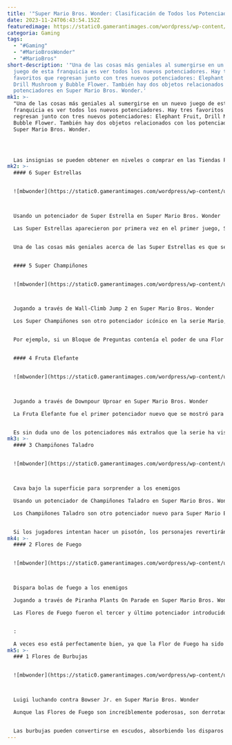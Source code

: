 ```yaml
---
title: '"Super Mario Bros. Wonder: Clasificación de Todos los Potenciadores"'
date: 2023-11-24T06:43:54.152Z
featuredimage: https://static0.gamerantimages.com/wordpress/wp-content/uploads/2023/11/using-elephant-fruit-and-fire-flower-power-ups-in-super-mario-bros-wonder.jpg?q=50&fit=contain&w=1140&h=&dpr=1.5
categoria: Gaming
tags:
  - "#Gaming"
  - "#MarioBrosWonder"
  - "#MarioBros"
short-description: '"Una de las cosas más geniales al sumergirse en un nuevo
  juego de esta franquicia es ver todos los nuevos potenciadores. Hay tres
  favoritos que regresan junto con tres nuevos potenciadores: Elephant Fruit,
  Drill Mushroom y Bubble Flower. También hay dos objetos relacionados con los
  potenciadores en Super Mario Bros. Wonder.'
mk1: >-
  "Una de las cosas más geniales al sumergirse en un nuevo juego de esta
  franquicia es ver todos los nuevos potenciadores. Hay tres favoritos que
  regresan junto con tres nuevos potenciadores: Elephant Fruit, Drill Mushroom y
  Bubble Flower. También hay dos objetos relacionados con los potenciadores en
  Super Mario Bros. Wonder.




  Las insignias se pueden obtener en niveles o comprar en las Tiendas Poplin en Super Mario Bros. Wonder. Equiparlas otorgará a los jugadores efectos o habilidades adicionales, como la capacidad de planeo del Parachute Cap. Luego están las Wonder Flowers que a veces cambian al personaje en una propiedad única, desde una roca rodante hasta una masa esponjosa. Las insignias y las Wonder Flowers son geniales, pero por ahora, centrémonos en los potenciadores directos.
mk2: >-
  #### 6 Super Estrellas


  ![mbwonder](https://static0.gamerantimages.com/wordpress/wp-content/uploads/2023/11/using-a-super-star-power-up-in-super-mario-bros-wonder.jpg?q=50&fit=crop&w=1500&dpr=1.5 "mbwonder")



  Usando un potenciador de Super Estrella en Super Mario Bros. Wonder

  Las Super Estrellas aparecieron por primera vez en el primer juego, Super Mario Bros. en el NES en 1985. Son una de las cosas más icónicas de la serie, o al menos la forma en que están diseñadas. Agarrar una en un nivel volverá a los jugadores invencibles por un corto tiempo. Incluso tienen un pegajoso jingle asociado a su obtención y algunos de los mejores niveles del juego preparan a las Super Estrellas para una carrera maratónica.


  Una de las cosas más geniales acerca de las Super Estrellas es que se pueden compartir en multijugador en Super Mario Bros. Wonder. Si otro jugador está recorriendo el mismo nivel en segundo plano y obtiene una Super Estrella, ser tocado por ellos hará que el jugador también sea invencible. Es agradable que este efecto esté configurado para propagarse durante el juego cooperativo.


  #### 5 Super Champiñones


  ![mbwonder](https://static0.gamerantimages.com/wordpress/wp-content/uploads/2023/11/playing-through-wall-climb-jump-2-in-super-mario-bros-wonder.jpg?q=50&fit=crop&w=1500&dpr=1.5 "mbwonder")



  Jugando a través de Wall-Climb Jump 2 en Super Mario Bros. Wonder

  Los Super Champiñones son otro potenciador icónico en la serie Mario, que también se introdujo en el primer juego. Los jugadores suelen comenzar como una versión más pequeña de su héroe, como Mario o Luigi, y luego pueden crecer una vez que comen un Super Champiñón. Es tan simple como eso y los Super Champiñones son como la puerta de entrada a todos los demás potenciadores del juego.


  Por ejemplo, si un Bloque de Preguntas contenía el poder de una Flor de Fuego en su interior, pero los jugadores eran pequeños, el Bloque de Preguntas liberaría en cambio un Super Champiñón. Hay algunas excepciones a esta regla en Super Mario Bros. Wonder, como los bloques que tienen un sistema de lotería adjunto, pero esto es en su mayoría cómo funciona la franquicia en general. Los jugadores al menos tienen el potenciador de respaldo en el extremo superior izquierdo de la pantalla.


  #### 4 Fruta Elefante


  ![mbwonder](https://static0.gamerantimages.com/wordpress/wp-content/uploads/2023/11/playing-through-downpour-uproar-in-super-mario-bros-wonder.jpg?q=50&fit=crop&w=1500&dpr=1.5 "mbwonder")



  Jugando a través de Downpour Uproar en Super Mario Bros. Wonder

  La Fruta Elefante fue el primer potenciador nuevo que se mostró para Super Mario Bros. Wonder en el tráiler inicial. Como dice Mario en el juego, "Wowie Zowie", los fanáticos de la serie exclamaron lo mismo. El potenciador tiene muchos usos, desde golpear a los enemigos con su trompa hasta absorber agua, que luego se puede disparar desde dicha trompa. Saltar a través de ladrillos también es mucho más suave, ya que la Fruta Elefante convertirá a los personajes en una tripulación destructora similar a Hulk.


  Es sin duda uno de los potenciadores más extraños que la serie ha visto en mucho tiempo porque no funciona como un traje. Por ejemplo, en Super Mario Bros. 3, los jugadores podían equipar un Traje de Rana para ayudarles a moverse más fácilmente en niveles de agua. Mario o Luigi no se convertían en ranas, ya que, nuevamente, era solo un traje que podían llevar. La Fruta Elefante es un poco reminiscente de las Frutas del Diablo de la serie de anime/manga One Piece.
mk3: >-
  #### 3 Champiñones Taladro


  ![mbwonder](https://static0.gamerantimages.com/wordpress/wp-content/uploads/2023/11/using-a-drill-mushroom-power-up-in-super-mario-bros-wonder.jpg?q=50&fit=crop&w=1500&dpr=1.5 "mbwonder")



  Cava bajo la superficie para sorprender a los enemigos

  Usando un potenciador de Champiñones Taladro en Super Mario Bros. Wonder

  Los Champiñones Taladro son otro potenciador nuevo para Super Mario Bros. Wonder y probablemente será el último descubrimiento nuevo de la aventura. Este potenciador se parece mucho a un Super Champiñón, excepto que el champiñón en cuestión tiene una broca adjunta. Consumirlo le dará a los personajes una broca a juego en sus cabezas y hay muchos usos geniales para el Champiñón Taladro. Si los jugadores saltan, la broca atacará a los enemigos de arriba.


  Si los jugadores intentan hacer un pisotón, los personajes revertirán el sombrero y usarán la broca para cavar hacia abajo. Lo más genial es que los jugadores pueden enterrarse en la mayoría de las superficies o techos para esconderse de los enemigos. La versatilidad del Champiñón Taladro es lo que hace atractivo a este potenciador. Los personajes de la serie de anime Gurren Lagann, centrados en las brocas, seguramente amarían los Champiñones Taladro.
mk4: >-
  #### 2 Flores de Fuego


  ![mbwonder](https://static0.gamerantimages.com/wordpress/wp-content/uploads/2023/11/playing-through-piranha-plants-on-parade-in-super-mario-bros-wonder.jpg?q=50&fit=crop&w=1500&dpr=1.5 "mbwonder")



  Dispara bolas de fuego a los enemigos

  Jugando a través de Piranha Plants On Parade en Super Mario Bros. Wonder

  Las Flores de Fuego fueron el tercer y último potenciador introducido por primera vez en el juego original de NES. Les da a Mario y a los otros personajes la capacidad de disparar bolas de fuego desde sus dedos. No hay un jingle acompañante para la Flor de Fuego a diferencia de la Super Estrella, pero el efecto de sonido que se emite después de cada bola de fuego producida es satisfactorio. Es un potenciador puramente basado en el ataque sin otros usos en Super Mario Bros. Wonder. 


  :

  A veces eso está perfectamente bien, ya que la Flor de Fuego ha sido siempre discutiblemente OP. Tener la capacidad de atacar a los enemigos desde la distancia, incluso a los jefes, ha hecho que los fanáticos se aferren a este potenciador durante décadas. Nintendo intentó jugar con la fórmula varias veces, como al introducir la Flor Superball en Super Mario Land en Game Boy, que creaba bolas de fuego que rebotaban. Estuvo bien, pero hay una razón por la que Nintendo volvió al diseño original de la Flor de Fuego.
mk5: >-
  ### 1 Flores de Burbujas


  ![mbwonder](https://static0.gamerantimages.com/wordpress/wp-content/uploads/2023/11/luigi-fighting-bowser-jr-in-super-mario-bros-wonder.jpg?q=50&fit=crop&w=1500&dpr=1.5 "mbwonder")



  Luigi luchando contra Bowser Jr. en Super Mario Bros. Wonder

  Aunque las Flores de Fuego son increíblemente poderosas, son derrotadas ligeramente por la nueva adición de las Flores de Burbujas. Operan de manera similar a las Flores de Fuego, ya que disparan proyectiles, en este caso burbujas, a los enemigos en el juego. Su producción es más lenta que las bolas de fuego de una Flor de Fuego y las burbujas no tienen un alcance tan bueno. Sin embargo, las ventajas son lo que la ayuda a destacar sobre las Flores de Fuego.


  Las burbujas pueden convertirse en escudos, absorbiendo los disparos de otros enemigos. Las burbujas también se pueden rebotar, lo que ayudará a los jugadores con el juego de plataformas. Los jugadores pueden sustituir algunas de las Insignias más amigables con las plataformas en Super Mario Bros. Wonder si tienen equipadas Flores de Burbujas. Entonces, para resumir, las Flores de Burbujas pueden ayudar con la travesía, son buenas para crear paredes defensivas y pueden dañar a los enemigos. ¿Qué no les gusta de ellas?"
---
```

